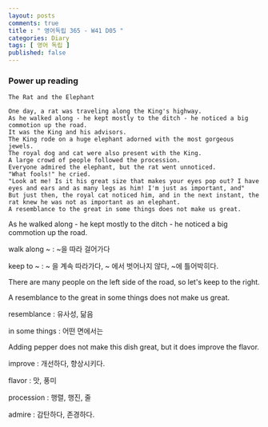 ```yaml
---
layout: posts
comments: true
title : " 영어독립 365 - W41 D05 "
categories: Diary
tags: [ 영어 독립 ]
published: false
---
```


### Power up reading

```text
The Rat and the Elephant

One day, a rat was traveling along the King's highway.
As he walked along - he kept mostly to the ditch - he noticed a big commotion up the road.
It was the King and his advisors.
The King rode on a huge elephant adorned with the most gorgeous jewels.
The royal dog and cat were also present with the King.
A large crowd of people followed the procession.
Everyone admired the elephant, but the rat went unnoticed.
"What fools!" he cried.
"Look at me! Is it his great size that makes your eyes pop out? I have eyes and ears and as many legs as him! I'm just as important, and"
But just then, the royal cat noticed him, and in the next instant, the rat knew he was not as important as an elephant.
A resemblance to the great in some things does not make us great.
```

As he walked along - he kept mostly to the ditch - he noticed a big commotion up the road.

walk along ~
 : ~을 따라 걸어가다

keep to ~
 : ~ 을 계속 따라가다, ~ 에서 벗어나지 않다, ~에 틀어박히다.

There are many people on the left side of the road, so let's keep to the right.

A resemblance to the great in some things does not make us great.

resemblance
 : 유사성, 닮음

in some things
 : 어떤 면에서는

Adding pepper does not make this dish great, but it does improve the flavor.

improve
 : 개선하다, 향상시키다.

flavor
 : 맛, 풍미

procession
 : 행렬, 행진, 줄

admire
 : 감탄하다, 존경하다.
